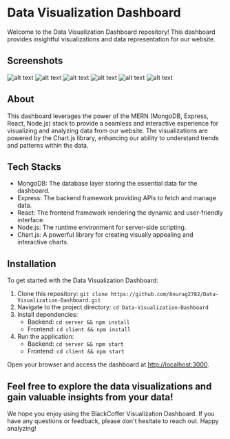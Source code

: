 # Data Visualization Dashboard

Welcome to the Data Visualization Dashboard repository! This dashboard provides insightful visualizations and data representation for our website. 

## Screenshots
![alt text](<Screenshot 2024-07-08 214316.png>)
![alt text](<Screenshot 2024-07-08 214344.png>) 
![alt text](<Screenshot 2024-07-08 214221.png>)
![alt text](<Screenshot 2024-07-08 214357.png>)
![alt text](<Screenshot 2024-07-08 214331.png>)
![alt text](image.png)

## About

This dashboard leverages the power of the MERN (MongoDB, Express, React, Node.js) stack to provide a seamless and interactive experience for visualizing and analyzing data from our website. The visualizations are powered by the Chart.js library, enhancing our ability to understand trends and patterns within the data.

## Tech Stacks

- MongoDB: The database layer storing the essential data for the dashboard.
- Express: The backend framework providing APIs to fetch and manage data.
- React: The frontend framework rendering the dynamic and user-friendly interface.
- Node.js: The runtime environment for server-side scripting.
- Chart.js: A powerful library for creating visually appealing and interactive charts.

## Installation

To get started with the Data Visualization Dashboard:

1. Clone this repository: `git clone https://github.com/Anurag2782/Data-Visualization-Dashboard.git`
2. Navigate to the project directory: `cd Data-Visualization-Dashboard`
3. Install dependencies:
   - Backend: `cd server && npm install`
   - Frontend: `cd client && npm install`
4. Run the application:
   - Backend: `cd server && npm start`
   - Frontend: `cd client && npm start`

Open your browser and access the dashboard at [http://localhost:3000](http://localhost:3000).

Feel free to explore the data visualizations and gain valuable insights from your data!
---

We hope you enjoy using the BlackCoffer Visualization Dashboard. If you have any questions or feedback, please don't hesitate to reach out. Happy analyzing!
